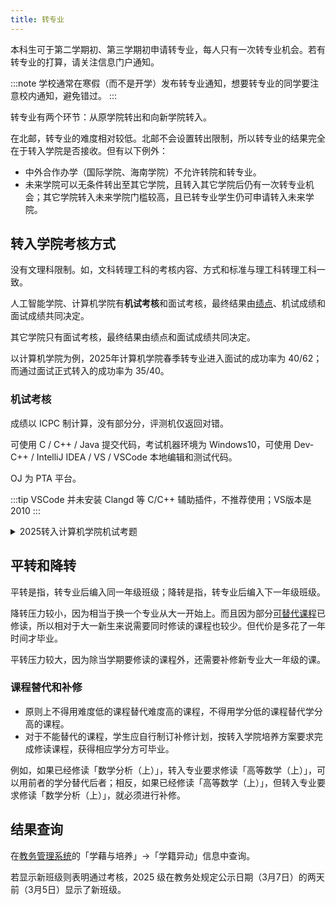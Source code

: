 ```yaml
---
title: 转专业
---
```


本科生可于第二学期初、第三学期初申请转专业，每人只有一次转专业机会。若有转专业的打算，请关注信息门户通知。

:::note
学校通常在寒假（而不是开学）发布转专业通知，想要转专业的同学要注意校内通知，避免错过。
:::

转专业有两个环节：从原学院转出和向新学院转入。

在北邮，转专业的难度相对较低。北邮不会设置转出限制，所以转专业的结果完全在于转入学院是否接收。但有以下例外：

- 中外合作办学（国际学院、海南学院）不允许转院和转专业。
- 未来学院可以无条件转出至其它学院，且转入其它学院后仍有一次转专业机会；其它学院转入未来学院门槛较高，且已转专业学生仍可申请转入未来学院。

## 转入学院考核方式

没有文理科限制。如，文科转理工科的考核内容、方式和标准与理工科转理工科一致。

人工智能学院、计算机学院有**机试考核**和面试考核，最终结果由[绩点](/学习生活/成绩构成#绩点)、机试成绩和面试成绩共同决定。

其它学院只有面试考核，最终结果由绩点和面试成绩共同决定。

以计算机学院为例，2025年计算机学院春季转专业进入面试的成功率为 40/62；而通过面试正式转入的成功率为 35/40。

### 机试考核

成绩以 ICPC 制计算，没有部分分，评测机仅返回对错。

可使用 C / C++ / Java 提交代码，考试机器环境为 Windows10，可使用 Dev-C++ / IntelliJ IDEA / VS / VSCode 本地编辑和测试代码。

OJ 为 PTA 平台。

:::tip
VSCode 并未安装 Clangd 等 C/C++ 辅助插件，不推荐使用；VS版本是2010
:::

<details>
<summary>
2025转入计算机学院机试考题
</summary>

共 7 题，其中前 5 题难度对应洛谷入门题。时间限制为 1.5h

**第二题**

用递归的方法从给定的数字 n 逆序打印到数字 1，不得使用循环、goto等语句。

**第三题**

给定 n 个正整数，找到其中所有的质数并**从小到大**输出。

**第四题**

给定四个国家的名字、进球数、失球数、?数。依照以下比较顺序对这四个国家排序

1. 忘了
2. 忘了
3. 忘了

按排序输出国家名

**第五题**

算是模拟题，题面有点复杂，大概是按照某种规则用 [1..=n\*n] 的数字把一个 n\*n 棋盘的棋盘填满并输出，难度不大，就是要debug一会

**第六题**

给定某二叉树的?序排序和按深度排序，输出此树的?序排序

**第七题**

最小割问题，参考[最小割](https://oi-wiki.org/graph/flow/min-cut/)
</details>

## 平转和降转

平转是指，转专业后编入同一年级班级；降转是指，转专业后编入下一年级班级。

降转压力较小，因为相当于换一个专业从大一开始上。而且因为部分[可替代课程](#课程替代和补修)已修读，所以相对于大一新生来说需要同时修读的课程也较少。但代价是多花了一年时间才毕业。

平转压力较大，因为除当学期要修读的课程外，还需要补修新专业大一年级的课。

### 课程替代和补修

- 原则上不得用难度低的课程替代难度高的课程，不得用学分低的课程替代学分高的课程。
- 对于不能替代的课程，学生应自行制订补修计划，按转入学院培养方案要求完成修读课程，获得相应学分方可毕业。

例如，如果已经修读「数学分析（上）」，转入专业要求修读「高等数学（上）」，可以用前者的学分替代后者；相反，如果已经修读「高等数学（上）」，但转入专业要求修读「数学分析（上）」，就必须进行补修。

## 结果查询

在[教务管理系统](https://jwgl.bupt.edu.cn)的「学藉与培养」->「学籍异动」信息中查询。

若显示新班级则表明通过考核，2025 级在教务处规定公示日期（3月7日）的两天前（3月5日）显示了新班级。
